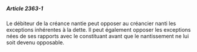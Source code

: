 ##### Article 2363-1

Le débiteur de la créance nantie peut opposer au créancier nanti les exceptions inhérentes à la dette. Il peut également opposer les exceptions nées de ses rapports avec le constituant avant que le nantissement ne lui soit devenu opposable.


